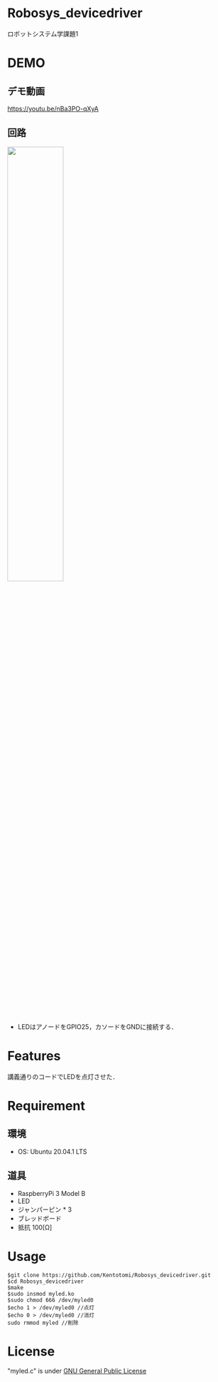 # Robosys_devicedriver
ロボットシステム学課題1

# DEMO
## デモ動画
https://youtu.be/nBa3PO-qXyA
## 回路
<img src="https://user-images.githubusercontent.com/68839397/101142421-eca21800-3658-11eb-9dba-7a7e71e501b1.jpg" width=50%>

- LEDはアノードをGPIO25，カソードをGNDに接続する．

# Features
講義通りのコードでLEDを点灯させた．

# Requirement
## 環境
- OS: Ubuntu 20.04.1 LTS

## 道具
- RaspberryPi 3 Model B
- LED
- ジャンパーピン * 3
- ブレッドボード
- 抵抗 100[Ω]

# Usage

```
$git clone https://github.com/Kentotomi/Robosys_devicedriver.git
$cd Robosys_devicedriver
$make
$sudo insmod myled.ko
$sudo chmod 666 /dev/myled0
$echo 1 > /dev/myled0 //点灯
$echo 0 > /dev/myled0 //消灯
sudo rmmod myled //削除
```
# License
"myled.c" is under [GNU General Public License](https://ja.wikipedia.org/wiki/GNU_General_Public_License)
